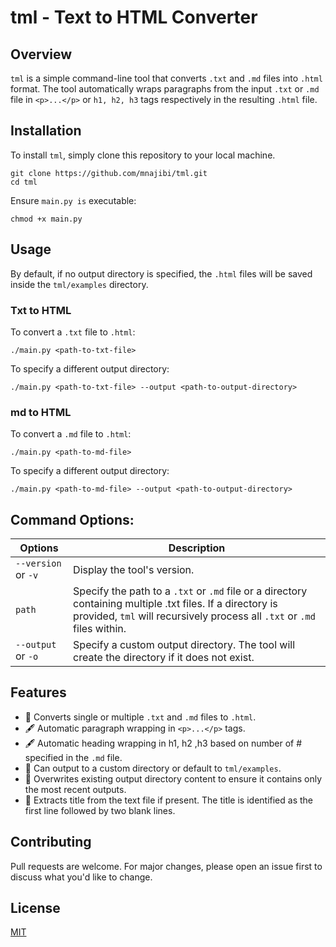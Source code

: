 # tml - Text to HTML Converter

## Overview

`tml` is a simple command-line tool that converts `.txt` and `.md` files into `.html` format. The tool automatically wraps paragraphs from the input `.txt` or `.md` file in `<p>...</p>` or `h1, h2, h3` tags respectively in the resulting `.html` file.

## Installation

To install `tml`, simply clone this repository to your local machine.

```
git clone https://github.com/mnajibi/tml.git
cd tml
```

Ensure `main.py is` executable:

```
chmod +x main.py
```
## Usage

By default, if no output directory is specified, the `.html` files will be saved inside the `tml/examples` directory.

### Txt to HTML
To convert a `.txt` file to `.html`:

```
./main.py <path-to-txt-file>
```

To specify a different output directory:

```
./main.py <path-to-txt-file> --output <path-to-output-directory>
```
### md to HTML

To convert a `.md` file to `.html`:

```
./main.py <path-to-md-file>
```

To specify a different output directory:

```
./main.py <path-to-md-file> --output <path-to-output-directory>
```

## Command Options:
| Options | Description |
| --- | --- |
| `--version` or `-v` | Display the tool's version. |
| `path` | Specify the path to a `.txt` or `.md` file or a directory containing multiple .txt files. If a directory is provided, `tml` will recursively process all `.txt` or `.md` files within. |
| `--output` or `-o` | Specify a custom output directory. The tool will create the directory if it does not exist. |

## Features

* 📄 Converts single or multiple `.txt` and `.md` files to `.html`.
* 🖋 Automatic paragraph wrapping in `<p>...</p>` tags.
* 🖋 Automatic heading wrapping in h1, h2 ,h3 based on number of # specified in the `.md` file.
* 📁 Can output to a custom directory or default to `tml/examples`.
* 🔄 Overwrites existing output directory content to ensure it contains only the most recent outputs.
* 🎉 Extracts title from the text file if present. The title is identified as the first line followed by two blank lines.

## Contributing

Pull requests are welcome. For major changes, please open an issue first to discuss what you'd like to change.

## License

[MIT](https://github.com/mnajibi/tml/blob/main/LICENSE)

